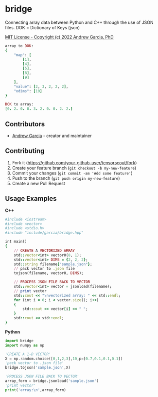 # bridge

Connecting array data between Python and C++ through the use of JSON files. DOK = Dictionary of Keys (json)

[MIT License - Copyright (c) 2022 Andrew Garcia, PhD](LICENSE)

```ruby
array to DOK:
{
	"map": [
		[1],
		[4],
		[5],
		[8],
		[9]
	],
	"value": [2, 3, 2, 2, 2],
	"odims": [10]
}

DOK to array:
[0. 2. 0. 0. 3. 2. 0. 0. 2. 2.]
```

## Contributors

- [Andrew Garcia](https://github.com/andrewrgarcia) - creator and maintainer

## Contributing

1. Fork it (<https://github.com/your-github-user/tensorscout/fork>)
2. Create your feature branch (`git checkout -b my-new-feature`)
3. Commit your changes (`git commit -am 'Add some feature'`)
4. Push to the branch (`git push origin my-new-feature`)
5. Create a new Pull Request

## Usage Examples

**C++**

```ruby
#include <iostream>
#include <vector>
#include <stdio.h>
#include "include/garcia/bridge.hpp"

int main()
{
    // CREATE A VECTORIZED ARRAY
    std::vector<int> vector0(8, 1);
    std::vector<int> DIMS = {2, 2, 2};
    std::string filename{"sample.json"};
    // pack vector to .json file
    tojson(filename, vector0, DIMS);

    // PROCESS JSON FILE BACK TO VECTOR
    std::vector<int> vector = jsonload(filename);
    // print vector
    std::cout << "\nvectorized array: " << std::endl;
    for (int i = 0; i < vector.size(); i++)
    {
        std::cout << vector[i] << " ";
    }
    std::cout << std::endl;
}
```

**Python**

```python
import bridge
import numpy as np

'CREATE A 1-D VECTOR'
X = np.random.choice([0,1,2,3],10,p=[0.7,0.1,0.1,0.1])
'pack vector to .json file'
bridge.tojson('sample.json',X)

'PROCESS JSON FILE BACK TO VECTOR'
array_form = bridge.jsonload('sample.json')
'print vector'
print('array:\n',array_form)
```
